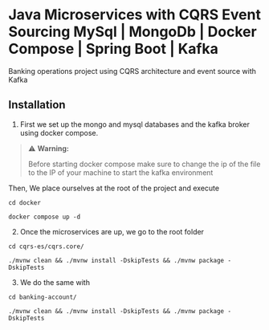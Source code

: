 
# Java Microservices with CQRS Event Sourcing MySql | MongoDb | Docker Compose | Spring Boot | Kafka

Banking operations project using CQRS architecture and event source with Kafka

## Installation

1) First we set up the mongo and mysql databases and the kafka broker using docker compose.
> ⚠️ **Warning:** 
> 
> Before starting docker compose make sure to change the ip of the file to the IP of your machine to start the kafka environment
> 

Then, We place ourselves at the root of the project and execute

```
cd docker
```

```
docker compose up -d
```

2) Once the microservices are up, we go to the root folder

```
cd cqrs-es/cqrs.core/
```

```
./mvnw clean && ./mvnw install -DskipTests && ./mvnw package -DskipTests
```

3) We do the same with

```
cd banking-account/
```

```
./mvnw clean && ./mvnw install -DskipTests && ./mvnw package -DskipTests
```